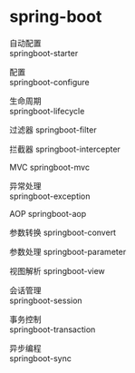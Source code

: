 # spring-boot

自动配置	
	springboot-starter
	
配置	
	springboot-configure	
	
生命周期	
	springboot-lifecycle	
	
过滤器	
	springboot-filter
	
拦截器
springboot-intercepter		

MVC
	springboot-mvc
	
异常处理	
	springboot-exception
	
AOP	
	springboot-aop

参数转换
	springboot-convert
	
参数处理
	springboot-parameter
	
视图解析
	springboot-view
		
会话管理	
	springboot-session
		
事务控制	
	springboot-transaction
	
异步编程	
	springboot-sync